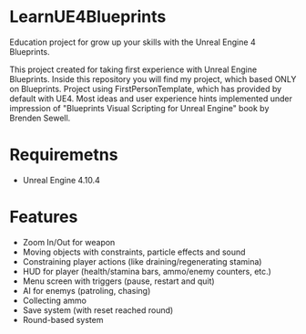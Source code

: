 # LearnUE4Blueprints
Education project for grow up your skills with the Unreal Engine 4 Blueprints.

This project created for taking first experience with Unreal Engine Blueprints. Inside this repository you will find my project, which based ONLY on Blueprints. Project using FirstPersonTemplate, which has provided by default with UE4. Most ideas and user experience hints implemented under impression of "Blueprints Visual Scripting for Unreal Engine" book by Brenden Sewell.

# Requiremetns
- Unreal Engine 4.10.4

# Features
- Zoom In/Out for weapon
- Moving objects with constraints, particle effects and sound
- Constraining player actions (like draining/regenerating stamina)
- HUD for player (health/stamina bars, ammo/enemy counters, etc.)
- Menu screen with triggers (pause, restart and quit)
- AI for enemys (patroling, chasing)
- Collecting ammo
- Save system (with reset reached round)
- Round-based system
